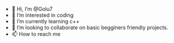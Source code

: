 - 👋 Hi, I’m @Golu7
- 👀 I’m interested in coding
- 🌱 I’m currently learning c++
- 💞️ I’m looking to collaborate on basic begginers friendly projects.
- 📫 How to reach me 

<!---
Golu7/Golu7 is a ✨ special ✨ repository because its `README.md` (this file) appears on your GitHub profile.
You can click the Preview link to take a look at your changes.
--->
